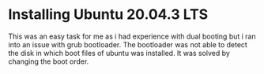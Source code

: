 # Installing Ubuntu 20.04.3 LTS
This was an easy task for me as i had experience with dual booting but i ran into an issue with grub bootloader.
  The bootloader was not able to detect the disk in which boot files of ubuntu was installed. It was solved by changing the boot order.
